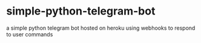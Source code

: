 # simple-python-telegram-bot
a simple python telegram bot hosted on heroku using webhooks to respond to user commands
